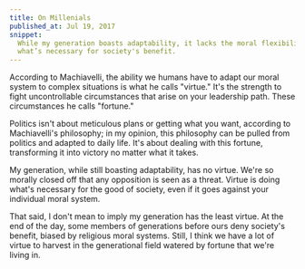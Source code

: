 ```yaml
---
title: On Millenials
published_at: Jul 19, 2017
snippet:
  While my generation boasts adaptability, it lacks the moral flexibility to do
  what’s necessary for society's benefit.
---
```


According to Machiavelli, the ability we humans have to adapt our moral system
to complex situations is what he calls "virtue." It's the strength to fight
uncontrollable circumstances that arise on your leadership path. These
circumstances he calls "fortune."

Politics isn't about meticulous plans or getting what you want, according to
Machiavelli's philosophy; in my opinion, this philosophy can be pulled from
politics and adapted to daily life. It's about dealing with this fortune,
transforming it into victory no matter what it takes.

My generation, while still boasting adaptability, has no virtue. We're so
morally closed off that any opposition is seen as a threat. Virtue is doing
what's necessary for the good of society, even if it goes against your
individual moral system.

That said, I don't mean to imply my generation has the least virtue. At the end
of the day, some members of generations before ours deny society's benefit,
biased by religious moral systems. Still, I think we have a lot of virtue to
harvest in the generational field watered by fortune that we're living in.
